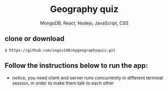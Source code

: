 
<h1 align="center">
Geography quiz
</h1>

<p align="center">
MongoDB, React, Nodejs, JavaScript, CSS
</p>

## clone or download
```terminal
$ https://github.com/sagis148/mygeographyquiz.git
```

## Follow the instructions below to run the app:
* notice, you need client and server runs concurrently in different terminal session, in order to make them talk to each other

